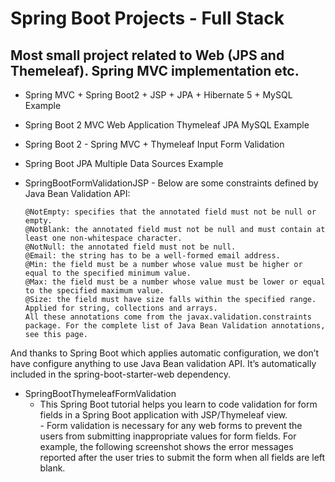 #                                           Spring Boot Projects - Full Stack

## Most small project related to Web (JPS and Themeleaf). Spring MVC implementation etc. 
   * Spring MVC + Spring Boot2 + JSP + JPA + Hibernate 5 + MySQL Example
   * Spring Boot 2 MVC Web Application Thymeleaf JPA MySQL Example
   * Spring Boot 2 - Spring MVC + Thymeleaf Input Form Validation
   * Spring Boot JPA Multiple Data Sources Example
   
   * SpringBootFormValidationJSP
         - Below are some constraints defined by Java Bean Validation API:

         @NotEmpty: specifies that the annotated field must not be null or empty.
         @NotBlank: the annotated field must not be null and must contain at least one non-whitespace character.
         @NotNull: the annotated field must not be null.
         @Email: the string has to be a well-formed email address.
         @Min: the field must be a number whose value must be higher or equal to the specified minimum value.
         @Max: the field must be a number whose value must be lower or equal to the specified maximum value.
         @Size: the field must have size falls within the specified range. Applied for string, collections and arrays.
         All these annotations come from the javax.validation.constraints package. For the complete list of Java Bean Validation annotations, see this page.

And thanks to Spring Boot which applies automatic configuration, we don’t have configure anything to use Java Bean validation API. It’s automatically included in the spring-boot-starter-web dependency.

   * SpringBootThymeleafFormValidation 
        -  This Spring Boot tutorial helps you learn to code validation for form fields in a Spring Boot application with JSP/Thymeleaf   view.  
         - Form validation is necessary for any web forms to prevent the users from submitting inappropriate values for form fields. For example, the following screenshot shows the error messages reported after the user tries to submit the form when all fields are left blank.
